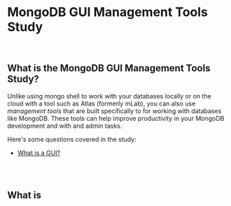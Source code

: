 # MongoDB GUI Management Tools Study

<br>

## What is the MongoDB GUI Management Tools Study?
Unlike using mongo shell to work with your databases locally or on the cloud with a tool such as Atlas (formerly mLab), you can also use *management tools* that are built specifically to for working with databases like MongoDB.  These tools can help improve productivity in your MongoDB development and with  and admin tasks.

Here's some questions covered in the study:

* [What is a GUI?](#)


##

<br>

## What is 